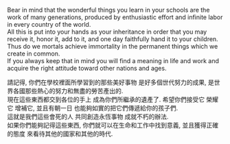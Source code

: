 Bear in mind that the wonderful things you learn in your schools are the work of many generations, produced by enthusiastic effort and infinite labor in every country of the world.  
All this is put into your hands as your inheritance in order that you may receive it, honor it, add to it, and one day faithfully hand it to your children.  
Thus do we mortals achieve immortality in the permanent things which we create in common.  
If you always keep that in mind you will find a meaning in life and work and acquire the right attitude toward other nations and ages.

請記得, 你們在學校裡面所學習到的那些美好事物 是好多個世代努力的成果, 是世界各國那些熱心的努力和無盡的勞苦產出的.  
現在這些東西都交到各位的手上 成為你們所繼承的遺產了. 希望你們接受它 榮耀它 增補它, 並且有朝一日 也能夠如實的把它們傳遞給你的孩子們.  
這就是我們這些會死的人 共同創造永恆事物 成就不朽的辦法.  
如果你們能夠記得這些東西, 你們就可以在生命和工作中找到意義, 並且獲得正確的態度 來看待其他的國家和其他的時代.

